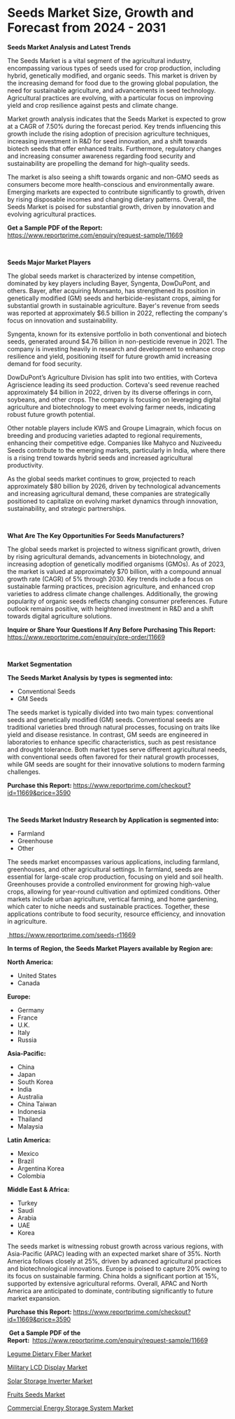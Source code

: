 <p><h1>Seeds Market Size, Growth and Forecast from 2024 - 2031</h1></p><p><strong>Seeds Market Analysis and Latest Trends</strong></p>
<p><p>The Seeds Market is a vital segment of the agricultural industry, encompassing various types of seeds used for crop production, including hybrid, genetically modified, and organic seeds. This market is driven by the increasing demand for food due to the growing global population, the need for sustainable agriculture, and advancements in seed technology. Agricultural practices are evolving, with a particular focus on improving yield and crop resilience against pests and climate change.</p><p>Market growth analysis indicates that the Seeds Market is expected to grow at a CAGR of 7.50% during the forecast period. Key trends influencing this growth include the rising adoption of precision agriculture techniques, increasing investment in R&D for seed innovation, and a shift towards biotech seeds that offer enhanced traits. Furthermore, regulatory changes and increasing consumer awareness regarding food security and sustainability are propelling the demand for high-quality seeds.</p><p>The market is also seeing a shift towards organic and non-GMO seeds as consumers become more health-conscious and environmentally aware. Emerging markets are expected to contribute significantly to growth, driven by rising disposable incomes and changing dietary patterns. Overall, the Seeds Market is poised for substantial growth, driven by innovation and evolving agricultural practices.</p></p>
<p><strong>Get a Sample PDF of the Report:&nbsp;</strong> <a href="https://www.reportprime.com/enquiry/request-sample/11669?utm_campaign=1133&utm_medium=2&utm_source=Github&utm_content=ia&utm_term=24122024&utm_id=seeds">https://www.reportprime.com/enquiry/request-sample/11669</a></p>
<p>&nbsp;</p>
<p><strong>Seeds Major Market Players</strong></p>
<p><p>The global seeds market is characterized by intense competition, dominated by key players including Bayer, Syngenta, DowDuPont, and others. Bayer, after acquiring Monsanto, has strengthened its position in genetically modified (GM) seeds and herbicide-resistant crops, aiming for substantial growth in sustainable agriculture. Bayer's revenue from seeds was reported at approximately $6.5 billion in 2022, reflecting the company's focus on innovation and sustainability.</p><p>Syngenta, known for its extensive portfolio in both conventional and biotech seeds, generated around $4.76 billion in non-pesticide revenue in 2021. The company is investing heavily in research and development to enhance crop resilience and yield, positioning itself for future growth amid increasing demand for food security.</p><p>DowDuPont’s Agriculture Division has split into two entities, with Corteva Agriscience leading its seed production. Corteva's seed revenue reached approximately $4 billion in 2022, driven by its diverse offerings in corn, soybeans, and other crops. The company is focusing on leveraging digital agriculture and biotechnology to meet evolving farmer needs, indicating robust future growth potential.</p><p>Other notable players include KWS and Groupe Limagrain, which focus on breeding and producing varieties adapted to regional requirements, enhancing their competitive edge. Companies like Mahyco and Nuziveedu Seeds contribute to the emerging markets, particularly in India, where there is a rising trend towards hybrid seeds and increased agricultural productivity. </p><p>As the global seeds market continues to grow, projected to reach approximately $80 billion by 2026, driven by technological advancements and increasing agricultural demand, these companies are strategically positioned to capitalize on evolving market dynamics through innovation, sustainability, and strategic partnerships.</p></p>
<p>&nbsp;</p>
<p><strong>What Are The Key Opportunities For Seeds Manufacturers?</strong></p>
<p><p>The global seeds market is projected to witness significant growth, driven by rising agricultural demands, advancements in biotechnology, and increasing adoption of genetically modified organisms (GMOs). As of 2023, the market is valued at approximately $70 billion, with a compound annual growth rate (CAGR) of 5% through 2030. Key trends include a focus on sustainable farming practices, precision agriculture, and enhanced crop varieties to address climate change challenges. Additionally, the growing popularity of organic seeds reflects changing consumer preferences. Future outlook remains positive, with heightened investment in R&D and a shift towards digital agriculture solutions.</p></p>
<p><strong>Inquire or Share Your Questions If Any Before Purchasing This Report:</strong> <a href="https://www.reportprime.com/enquiry/pre-order/11669?utm_campaign=1133&utm_medium=2&utm_source=Github&utm_content=ia&utm_term=24122024&utm_id=seeds">https://www.reportprime.com/enquiry/pre-order/11669</a></p>
<p>&nbsp;</p>
<p><strong>Market Segmentation</strong></p>
<p><strong>The Seeds Market Analysis by types is segmented into:</strong></p>
<p><ul><li>Conventional Seeds</li><li>GM Seeds</li></ul></p>
<p><p>The seeds market is typically divided into two main types: conventional seeds and genetically modified (GM) seeds. Conventional seeds are traditional varieties bred through natural processes, focusing on traits like yield and disease resistance. In contrast, GM seeds are engineered in laboratories to enhance specific characteristics, such as pest resistance and drought tolerance. Both market types serve different agricultural needs, with conventional seeds often favored for their natural growth processes, while GM seeds are sought for their innovative solutions to modern farming challenges.</p></p>
<p><strong>Purchase this Report:&nbsp;</strong><a href="https://www.reportprime.com/checkout?id=11669&price=3590&utm_campaign=1133&utm_medium=2&utm_source=Github&utm_content=ia&utm_term=24122024&utm_id=seeds">https://www.reportprime.com/checkout?id=11669&price=3590</a></p>
<p>&nbsp;</p>
<p><strong>The Seeds Market Industry Research by Application is segmented into:</strong></p>
<p><ul><li>Farmland</li><li>Greenhouse</li><li>Other</li></ul></p>
<p><p>The seeds market encompasses various applications, including farmland, greenhouses, and other agricultural settings. In farmland, seeds are essential for large-scale crop production, focusing on yield and soil health. Greenhouses provide a controlled environment for growing high-value crops, allowing for year-round cultivation and optimized conditions. Other markets include urban agriculture, vertical farming, and home gardening, which cater to niche needs and sustainable practices. Together, these applications contribute to food security, resource efficiency, and innovation in agriculture.</p></p>
<p><a href="https://www.reportprime.com/seeds-r11669?utm_campaign=1133&utm_medium=2&utm_source=Github&utm_content=ia&utm_term=24122024&utm_id=seeds">&nbsp;https://www.reportprime.com/seeds-r11669</a></p>
<p><strong>In terms of Region, the Seeds Market Players available by Region are:</strong></p>
<p>
    <p> <strong> North America: </strong>
        <ul>
            <li>United States</li>
            <li>Canada</li>
        </ul>
        </p> 
    <p> <strong> Europe: </strong>
        <ul>
            <li>Germany</li>
            <li>France</li>
            <li>U.K.</li>
            <li>Italy</li>
            <li>Russia</li>
        </ul>
        </p> 
    <p> <strong> Asia-Pacific: </strong>
        <ul>
            <li>China</li>
            <li>Japan</li>
            <li>South Korea</li>
            <li>India</li>
            <li>Australia</li>
            <li>China Taiwan</li>
            <li>Indonesia</li>
            <li>Thailand</li>
            <li>Malaysia</li>
        </ul>
        </p> 
    <p> <strong> Latin America: </strong>
        <ul>
            <li>Mexico</li>
            <li>Brazil</li>
            <li>Argentina Korea</li>
            <li>Colombia</li>
        </ul>
        </p> 
    <p> <strong> Middle East & Africa: </strong>
        <ul>
            <li>Turkey</li>
            <li>Saudi</li>
            <li>Arabia</li>
            <li>UAE</li>
            <li>Korea</li>
        </ul>
    </p>
    </p>
<p><p>The seeds market is witnessing robust growth across various regions, with Asia-Pacific (APAC) leading with an expected market share of 35%. North America follows closely at 25%, driven by advanced agricultural practices and biotechnological innovations. Europe is poised to capture 20% owing to its focus on sustainable farming. China holds a significant portion at 15%, supported by extensive agricultural reforms. Overall, APAC and North America are anticipated to dominate, contributing significantly to future market expansion.</p></p>
<p><strong>Purchase this Report: </strong><a href="https://www.reportprime.com/checkout?id=11669&price=3590&utm_campaign=1133&utm_medium=2&utm_source=Github&utm_content=ia&utm_term=24122024&utm_id=seeds">https://www.reportprime.com/checkout?id=11669&price=3590</a></p>
<p>&nbsp;<strong>Get a Sample PDF of the Report:&nbsp;&nbsp;</strong><a href="https://www.reportprime.com/enquiry/request-sample/11669?utm_campaign=1133&utm_medium=2&utm_source=Github&utm_content=ia&utm_term=24122024&utm_id=seeds">https://www.reportprime.com/enquiry/request-sample/11669</a></p>
<p><strong></strong></p>
<p><p><a href="https://www.linkedin.com/pulse/legume-dietary-fiber-market-analysis-type-application-geography-fdqvf?utm_campaign=1133&utm_medium=2&utm_source=Github&utm_content=ia&utm_term=24122024&utm_id=seeds">Legume Dietary Fiber Market</a></p><p><a href="https://www.linkedin.com/pulse/c-glance-reports-anmec?utm_campaign=1133&utm_medium=2&utm_source=Github&utm_content=ia&utm_term=24122024&utm_id=seeds">Military LCD Display Market</a></p><p><a href="https://www.linkedin.com/pulse/solar-storage-inverter-market-growth-forecast-global-wgmpe?utm_campaign=1133&utm_medium=2&utm_source=Github&utm_content=ia&utm_term=24122024&utm_id=seeds">Solar Storage Inverter Market</a></p><p><a href="https://github.com/WillieWoodard/Market-Research-Report-List-7/blob/main/fruits-seeds-market.md?utm_campaign=1133&utm_medium=2&utm_source=Github&utm_content=ia&utm_term=24122024&utm_id=seeds">Fruits Seeds Market</a></p><p><a href="https://www.linkedin.com/pulse/exploring-growth-opportunities-commercial-energy-storage-m47ge?utm_campaign=1133&utm_medium=2&utm_source=Github&utm_content=ia&utm_term=24122024&utm_id=seeds">Commercial Energy Storage System Market</a></p></p>